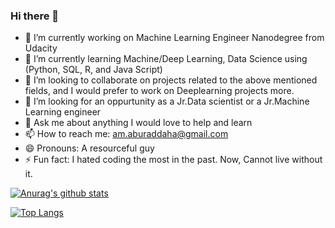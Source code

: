 ### Hi there 👋


- 🔭 I’m currently working on Machine Learning Engineer Nanodegree from Udacity
- 🌱 I’m currently learning Machine/Deep Learning, Data Science using (Python, SQL, R, and Java Script) 
- 👯 I’m looking to collaborate on projects related to the above mentioned fields, and I would prefer to work on Deeplearning projects more.
- 🤔 I’m looking for an oppurtunity as a Jr.Data scientist or a Jr.Machine Learning engineer
- 💬 Ask me about anything I would love to help and learn
- 📫 How to reach me: am.aburaddaha@gmail.com
- 😄 Pronouns: A resourceful guy
- ⚡ Fun fact: I hated coding the most in the past. Now, Cannot live without it.


[![Anurag's github stats](https://github-readme-stats.vercel.app/api?username=malekaburaddaha&count_private=true&show_icons=true&theme=midnight-purple)](https://github.com/anuraghazra/github-readme-stats)



[![Top Langs](https://github-readme-stats.vercel.app/https://www.python.org//?username=malekaburaddaha)](https://github.com/anuraghazra/github-readme-stats)
